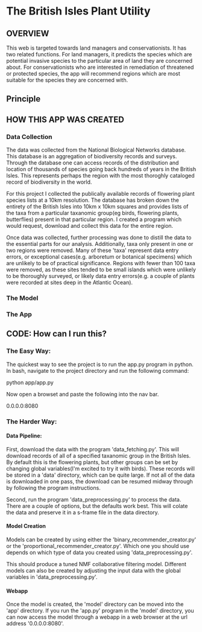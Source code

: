 # The British Isles Plant Utility


## OVERVIEW


This web is targeted towards land managers and conservationists. It has two related functions. For land managers, it predicts the species which are potential invasive species to the particular area of land they are concerned about.  For conservationists who are interested in remediation of threatened or protected species, the app will recommend regions which are most suitable for the species they are concerned with.

## Principle 

## HOW THIS APP WAS CREATED

### Data Collection

The data was collected from the National Biological Networks database. This database is an aggregation of biodiversity records and surveys. Through the database one can access records of the distribution and location of thousands of species going back hundreds of years in the British Isles. This represents perhaps the region with the most thoroghly cataloged record of biodiversity in the world. 

For this project I collected the publically available records of flowering plant species lists at a 10km resolution. The database has broken down the entirety of the British Isles into 10km x 10km squares and provides lists of the taxa from a particular taxanomic group(eg birds, flowering plants, butterflies) present in that particular region. I created a program which would request, download and collect this data for the entire region.

Once data was collected, further processing was done to distill the data to the essential parts for our analysis. Additionally, taxa only present in one or two regions were removed. Many of these 'taxa' represent data entry errors, or exceptional cases(e.g. arboretum or botanical specimens) which are unlikely to be of practical significance. Regions with fewer than 100 taxa were removed, as these sites tended to be small islands which were unlikely to be thoroughly surveyed, or likely data entry errors(e.g. a couple of plants were recorded at sites deep in the Atlantic Ocean).

### The Model

### The App

## CODE: How can I run this?

### The Easy Way:

The quickest way to see the project is to run the app.py program in python. In bash, navigate to the project directory and run the following command:

python app/app.py

Now open a browset and paste the following into the nav bar.

0.0.0.0:8080

### The Harder Way:
#### Data Pipeline:
First, download the data with the program 'data_fetching.py'. This will download records of all of a specified taxanomic group in the British Isles. By default this is the flowering plants, but other groups can be set by changing global variables(I'm excited to try it with birds). These records will be stored in a 'data' directory, which can be quite large. If not all of the data is downloaded in one pass, the download can be resumed midway through by following the program instructions.

Second, run the program 'data_preprocessing.py' to process the data. There are a couple of options, but the defaults work best. This will colate the data and preserve it in a s-frame file in the data directory.

#### Model Creation
Models can be created by using either the 'binary_recommender_creator.py' or the 'proportional_recommender_creator.py'. Which one you should use depends on which type of data you created using 'data_preprocessing.py'. 

This should produce a tuned NMF collaborative filtering model. Different models can also be created by adjusting the input data with the global variables in 'data_preprocessing.py'. 


#### Webapp
Once the model is created, the 'model' directory can be moved into the 'app' directory. If you run the 'app.py' program in the 'model' directory, you can now access the model through a webapp in a web browser at the url address '0.0.0.0:8080'.

